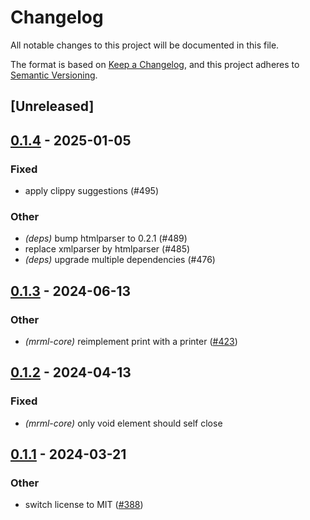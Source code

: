 # Changelog
All notable changes to this project will be documented in this file.

The format is based on [Keep a Changelog](https://keepachangelog.com/en/1.0.0/),
and this project adheres to [Semantic Versioning](https://semver.org/spec/v2.0.0.html).

## [Unreleased]

## [0.1.4](https://github.com/RustWorks/mrml/compare/html-compare-v0.1.3...html-compare-v0.1.4) - 2025-01-05

### Fixed

- apply clippy suggestions (#495)

### Other

- *(deps)* bump htmlparser to 0.2.1 (#489)
- replace xmlparser by htmlparser (#485)
- *(deps)* upgrade multiple dependencies (#476)

## [0.1.3](https://github.com/jdrouet/mrml/compare/html-compare-v0.1.2...html-compare-v0.1.3) - 2024-06-13

### Other
- *(mrml-core)* reimplement print with a printer ([#423](https://github.com/jdrouet/mrml/pull/423))

## [0.1.2](https://github.com/jdrouet/mrml/compare/html-compare-v0.1.1...html-compare-v0.1.2) - 2024-04-13

### Fixed
- *(mrml-core)* only void element should self close

## [0.1.1](https://github.com/jdrouet/mrml/compare/html-compare-v0.1.0...html-compare-v0.1.1) - 2024-03-21

### Other
- switch license to MIT ([#388](https://github.com/jdrouet/mrml/pull/388))

